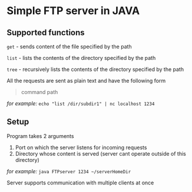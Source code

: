 # Simple FTP server in JAVA 

## Supported functions
`get` - sends content of the file specified by the path

`list` - lists the contents of the directory specified by the path

`tree` - recursively lists the contents of the directory specified by the path

All the requests are sent as plain text and have the following form

>command path

*for example:* 
`echo "list /dir/subdir1" | nc localhost 1234`


## Setup
Program takes 2 arguments

1. Port on which the server listens for incoming requests
2. Directory whose content is served (server cant operate outside of this directory)

*for example:*
`java FTPserver 1234 ~/serverHomeDir`


Server supports communication with multiple clients at once
